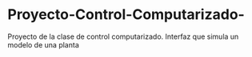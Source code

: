 # Proyecto-Control-Computarizado-
Proyecto de la clase de control computarizado. Interfaz que simula un modelo de una planta
